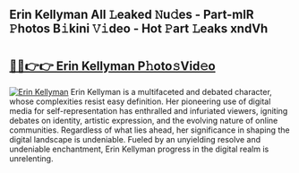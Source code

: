 ## Erin Kellyman All 𝙻eaked 𝙽u𝚍es - Part-mlR 𝙿hotos B𝚒kini 𝚅𝚒deo - Hot 𝙿art 𝙻eaks xndVh

# <h2><a href="http://ld67f2.urlbe.top/?page=Erin+Kellyman">🔗🔗👉👉 Erin Kellyman P𝚑oto𝚜Vid𝚎o</a></h2>

[![Erin Kellyman](https://i.imgur.com/eBuTRDB.gif)](http://ld67f2.urlbe.top/?page=Erin+Kellyman)
Erin Kellyman is a multifaceted and debated character, whose complexities resist easy definition. Her pioneering use of digital media for self-representation has enthralled and infuriated viewers, igniting debates on identity, artistic expression, and the evolving nature of online communities. Regardless of what lies ahead, her significance in shaping the digital landscape is undeniable. Fueled by an unyielding resolve and undeniable enchantment, Erin Kellyman progress in the digital realm is unrelenting.
